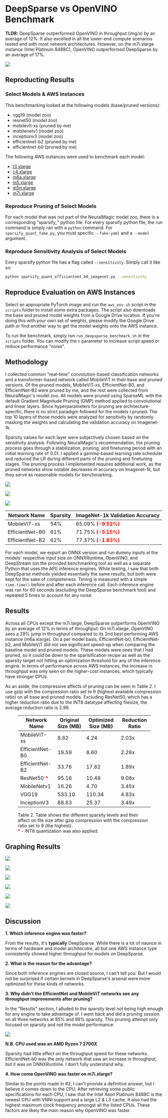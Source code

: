 # DeepSparse vs OpenVINO Benchmark

**TLDR:** DeepSparse outperformed OpenVINO in throughput (img/s) by an average of 12%. It also excelled in all the lower-end compute scenarios tested and with most network architectures. However, on the m7i.xlarge instance (Intel Platinum 8488C), OpenVINO outperformed DeepSparse by an average of 17%.

![](output/overview_line_graph.svg)

## Reproducting Results

### Select Models & AWS Instances
This benchmarking looked at the following models (base/pruned versions):
* vgg19 (model zoo)
* resnet50 (model zoo)
* mobilevit-xs (pruned by me)
* mobilenetv1 (model zoo)
* inceptionv3 (model zoo)
* efficientnet-b2 (pruned by me)
* efficientnet-b0 (pruned by me)

The following AWS instances were used to benchmark each model:
- [t3.xlarge](https://instances.vantage.sh/aws/ec2/t3.xlarge)
- [c4.xlarge](https://instances.vantage.sh/aws/ec2/c4.xlarge)
- [m6a.xlarge](https://instances.vantage.sh/aws/ec2/m6a.xlarge)
- [m5.xlarge](https://instances.vantage.sh/aws/ec2/m5.xlarge)
- [m5n.xlarge](https://instances.vantage.sh/aws/ec2/m5n.xlarge)
- [m7i.xlarge](https://instances.vantage.sh/aws/ec2/m7i.xlarge)

### Reproduce Pruning of Select Models
For each model that was not part of the NeuralMagic model zoo, there is a corresponding "sparsify_" python file. For every sparsify python file, the run command is simply ran with a `python` command. For `sparsify_quant_fake.py`, you must specific `--fake-yaml` and a `--model` argument.

### Reproduce Sensitivity Analysis of Select Models
Every sparsify python file has a flag called `--sensitivity`. Simply call it like so:

```bash
python sparsify_quant_efficientnet_b0_imagenet.py --sensitivity
```

## Reproduce Evaluation on AWS Instances
Select an appropriate PyTorch image and run the `aws_env.sh` script in the `scripts` folder to install some extra packages. The script also downloads the base and pruned model weights from a Google Drive location. If you're doing this with your own set of weights, please modify the Google Drive path or find another way to get the model weights onto the AWS instance.

To run the benchmark, simply run `run_deepsparse_benchmark.sh` in the `scripts` folder. You can modify the `n` parameter to increase script speed or reduce performance "noise".

## Methodology

I collected common “real-time” convolution-based classification networks and a transformer-based network called MobileViT in their base and pruned versions. Of the pruned models, MobileViT-xs, EfficientNet-B0, and EfficientNet-B2 were pruned by me, and the rest were collected from NeuralMagic's model zoo. All models were pruned using SparseML with the default Gradient Magnitude Pruning (GMP) method applied to convolutional and linear layers. Since hyperparameters for pruning are architecture-specific, there is no strict paradigm followed for the models I pruned. The top 10 layers of those models were analyzed for sensitivity by randomly masking the weights and calculating the validation accuracy on Imagenet-1k.

Sparsity values for each layer were subjectively chosen based on the sensitivity analysis. Following NeuralMagic's recommendation, the pruning process goes through a stabilization, pruning, and finetuning period with an initial learning rate of 0.01. I applied a gamma-based learning rate scheduler and reduced the LR during different parts of the pruning and finetuning stages. The pruning process I implemented requires additional work, as the pruned networks show notable decreases in accuracy on Imagenet-1k, but they serve as reasonable models for benchmarking.

![](output/efficientnet_b0_sensitivity_graph_labeled.png)

![](output/efficientnet_b2_sensitivity_graph_labeled.png)

![](output/mobilenet_xs_sensitivity_graph_labeled.png)



| Network Name       | Sparsity   | ImageNet-1k Validation Accuracy |
| ---------------------- | ----- | ----- |
| MobileViT-xs | 54% | 65.09% <b style="color: red;">(-9.52%)</b> |      
| EfficientNet-B0 | 61% | 71.75% <b style="color: red;">(-5.15%)</b> |
| EfficientNet-B2 | 62% | 77.37% <b style="color: red;">(-1.83%)</b> |


For each model, we export an ONNX version and run dummy inputs at the models' respective input size on ONNXRuntime, OpenVINO, and DeepStream (on the provided benchmarking tool as well as a separate Python that uses the API) inference engines. While testing, I saw that both DeepSparse methods yielded essentially the same results, but both were kept for the sake of completeness. Timing is measured with a simple `time.time()` before and after each inference call. Each inference engine was ran for 60 seconds (excluding the DeepSparse benchmark tool) and repeated 5 times to account for any noise.

## Results

Across all CPUs except the m7i.large, DeepSparse outperforms OpenVINO by an average of 12% in terms of throughput. On m7i.xlarge, OpenVINO sees a 28% jump in throughput compared to its 2nd best performing AWS instance (m6a.xlarge). On a per model basis, EfficientNet-b0, EfficientNet-b2, and MobileViT did not see significant speed-up when comparing the baseline model and pruned models. These models were ones that I had pruned, so it could be down to the sparisification recipe as well as the sparsity target not hitting an optimization threshold for any of the inference engine. In terms of performance across AWS instances, the increase in throughput was only seen on the higher-cost instances, which typically have stronger CPUs.

As an aside, the compressive affects of pruning can be seen in Table 2. I use gzip with the compression ratio set to 9 (highest available compression ratio) on all base and pruned models. Excluding ResNet50, which has a higher reduction ratio due to the INT8 datatype affecting filesize, the average reduction ratio is 2.99.


<figure>

| Network Name       | Original Size (MB)   | Optimized Size (MB) | Reduction Ratio |
| ---------------------- | ----- | ----- | ----- |
| MobileViT-xs | 8.62 | 4.24 | 2.03x |      
| EfficientNet-B0 | 19.59 | 8.60 | 2.28x |
| EfficientNet-B2 | 33.76 | 17.82 | 1.89x |
| ResNet50 <b style="color: red;">*</b> | 95.16 | 10.48 | 9.08x | 
| MobileNetv1 | 16.26 | 4.70 | 3.45x |  
| VGG19 | 533.10 | 110.34 | 4.83x |
| InceptionV3 | 88.63 | 25.37 | 3.49x |  

<figcaption>Table 2. Table shows the different sparsity levels and their affect on file size after gzip compression with the compression ratio set to 9 (the highest).</figcaption>
<figcaption><b style="color: red;">*</b> - INT8 quantization was also applied. </figcaption>
</figure>

## Graphing Results

![](output/overview_graph_intel_xeon_e5-2666_v3_cpu.png)

![](output/overview_graph_amd_epyc_7r13_cpu.png)

![](output/overview_graph_intel_xeon_platinum_8175m_cpu.png)

![](output/overview_graph_intel_xeon_platinum_8175m_cpu_2.png)

![](output/overview_graph_intel_xeon_platinum_8259cl_cpu.png)

![](output/overview_graph_intel_xeon_platinum_8488c_cpu.png)


## Discussion

**1. Which inference engine was faster?**

From the results, it's **typically** DeepSparse. While there is a lot of naunce in terms of hardware and model architecutre, all but one AWS instance type consistently showed higher throughput for models on DeepSparse.

**2. What is the reason for the advantage?**

Since both inference engines are closed source, I can't tell you. But I would not be surprised if certain kernels in DeepSparse's arsenal were more optimized for these kinds of networks.

**3. Why didn't the EfficientNet and MobileViT networks see any throughput improvements after pruning?**

In the "Results" section, I alluded to the sparsity level not being high enough for any engine to take advantage of. I went back and did a pruning session on all three networks at 85% and 99% sparsity. This pruning attempt only focused on sparsity and not the model performance:

![](output/fake_prune_throughput.svg)

__N.B. CPU used was an AMD Ryzen 7 2700X__

Sparsity had little effect on the throughput speed for these networks. EfficientNet-b0 was the only network that saw an increase in throughput, but it was on ONNXRuntime. I don't fully understand why.

**4. How come OpenVINO was faster on m7i.xlarge?**

Similar to the points made in #2, I can't provide a definitive answer, but I believe it comes down to the CPU. After retrieving some public specifications for each CPU, I saw that the Intel Xeon Platinum 8488C is the newest CPU with VNNI support and a large L2 & L3 cache. It also had the highest maximum clock frequency amongst all the listed CPUs. These factors are likely the main reason why OpenVINO was faster.
    